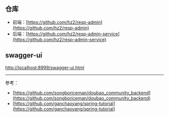 

## 仓库

- 前端：[https://github.com/hz2/resp-admin](https://github.com/hz2/resp-admin)
- 后端：[https://github.com/hz2/resp-admin-service](https://github.com/hz2/resp-admin-service)


## swagger-ui

[http://localhost:8999/swagger-ui.html](http://localhost:8999/swagger-ui.html)


---

参考：

- [https://github.com/songboriceman/doubao_community_backend](https://github.com/songboriceman/doubao_community_backend)
- [https://github.com/ganchaoyang/spring-tutorial](https://github.com/ganchaoyang/spring-tutorial)